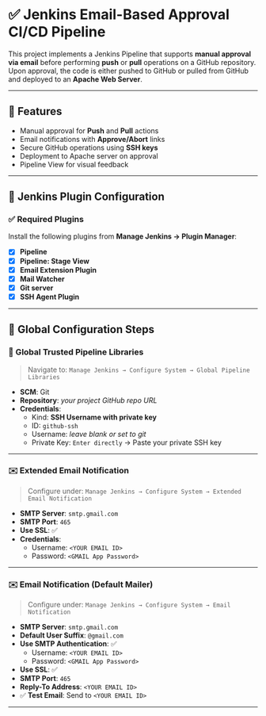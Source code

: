 # ✅ Jenkins Email-Based Approval CI/CD Pipeline

This project implements a Jenkins Pipeline that supports **manual approval via email** before performing **push** or **pull** operations on a GitHub repository. Upon approval, the code is either pushed to GitHub or pulled from GitHub and deployed to an **Apache Web Server**.

---

## 📌 Features

- Manual approval for **Push** and **Pull** actions
- Email notifications with **Approve/Abort** links
- Secure GitHub operations using **SSH keys**
- Deployment to Apache server on approval
- Pipeline View for visual feedback

---

## 🔧 Jenkins Plugin Configuration

### ✅ Required Plugins

Install the following plugins from **Manage Jenkins → Plugin Manager**:

- [x] **Pipeline**
- [x] **Pipeline: Stage View**
- [x] **Email Extension Plugin**
- [x] **Mail Watcher**
- [x] **Git server**
- [x] **SSH Agent Plugin**

---

## 🔑 Global Configuration Steps

### 📁 Global Trusted Pipeline Libraries

> Navigate to: `Manage Jenkins → Configure System → Global Pipeline Libraries`

- **SCM**: Git  
- **Repository**: *your project GitHub repo URL*  
- **Credentials**:  
  - Kind: **SSH Username with private key**  
  - ID: `github-ssh`  
  - Username: *leave blank or set to git*  
  - Private Key: `Enter directly` → Paste your private SSH key

---

### ✉️ Extended Email Notification

> Configure under: `Manage Jenkins → Configure System → Extended Email Notification`

- **SMTP Server**: `smtp.gmail.com`
- **SMTP Port**: `465`
- **Use SSL**: ✅
- **Credentials**:
  - Username: `<YOUR EMAIL ID>`
  - Password: `<GMAIL App Password>`
  
---

### ✉️ Email Notification (Default Mailer)

> Configure under: `Manage Jenkins → Configure System → Email Notification`

- **SMTP Server**: `smtp.gmail.com`
- **Default User Suffix**: `@gmail.com`
- **Use SMTP Authentication**: ✅
  - Username: `<YOUR EMAIL ID>`
  - Password: `<GMAIL App Password>`
- **Use SSL**: ✅
- **SMTP Port**: `465`
- **Reply-To Address**: `<YOUR EMAIL ID>`
- ✅ **Test Email**: Send to `<YOUR EMAIL ID>`

---
